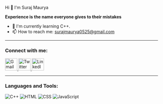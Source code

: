  Hi 👋
 I'm Suraj Maurya

**Experience is the name everyone gives to their mistakes**

- 🌱 I'm currently learning C++.
- 📫 How to reach me: surajmaurya0525@gmail.com

---

### Connect with me:

 <!-- Gmail -->
  <a href="mailto:surajmaurya0525@gmail.com" target="_blank">
    <img src="https://img.icons8.com/color/48/000000/gmail-new.png" alt="Gmail" width="40" height="40"/>
  </a>

  <!-- Twitter -->
  <a href="https://x.com/SurajMa56831075" target="_blank">
    <img src="https://img.icons8.com/color/48/000000/twitter--v1.png" alt="Twitter" width="40" height="40"/>
  </a>

  <!-- LinkedIn -->
  <a href="www.linkedin.com/in/suraj-maurya-b9603a296" target="_blank">
    <img src="https://img.icons8.com/color/48/000000/linkedin.png" alt="LinkedIn" width="40" height="40"/>
  </a>
</p>


---

### Languages and Tools:

![C++](https://img.shields.io/badge/C++-00599C?style=for-the-badge&logo=c%2B%2B&logoColor=white)
![HTML](https://img.shields.io/badge/HTML5-E34F26?style=for-the-badge&logo=html5&logoColor=white)
![CSS](https://img.shields.io/badge/CSS3-1572B6?style=for-the-badge&logo=css3&logoColor=white)
![JavaScript](https://img.shields.io/badge/JavaScript-F7DF1E?style=for-the-badge&logo=javascript&logoColor=black)



